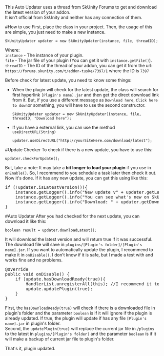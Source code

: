This Auto Updater uses a thread from SkUnity Forums to get and download the latest version of your addon.<br>
It isn't official from SkUnity and neither has any connection of them.

#How to use
First, place the class in your project.
Then, the usage of this are simple, you just need to make a new instance.
<p>
	<code>SkUnityUpdater updater = new SkUnityUpdater(instance, file, threadID);</code>
</p>
Where:<br>
<code>instance</code> - The instance of your plugin.<br>
<code>file</code> - The jar file of your plugin (You can get it with <code>instance.getFile()</code>). <br>
<code>threadID</code> - The ID of the thread of your addon, you can get it from the url:<br>
<code>https://forums.skunity.com/t/addon-tuske/7397/1</code> where the ID is <code>7397</code>
<p>Before check for latest update, you need to know some things:
	<ul>
		<li> When the plugin will check for the latest update, the class will search for first hyperlink <code>[Plugin's name].jar</code> and then
get the direct download link from it. But, if you use a different message as <code>Download here</code>, <code>Click here to down</code>or something, you will have to use the second constructor.<p>
<code>SkUnityUpdater updater = new SkUnityUpdater(instance, file, threadID, "Download here");</code></p>
</li>
<li>If you have a external link, you can use the method <code>useDirectURL(String)</code>
<p><code>updater.useDirectURL("http://yourSiteHere.com/download/latest");</code></p>
</li>
</ul>
#Update Checker
To check if there is a new update, you have to use this:
<p><code>updater.checkForUpdate();</code></p>
But, take a note: It may take a <b>bit longer to load your plugin</b> if you use in <code>onEnable()</code>. So, I recommend to you schedule a task later then check it out.<br>
Now it's done. If it has any new update, you can get this using like this:
<p><pre>if (!updater.isLatestVersion()){
	instance.getLogger().info("New update v" + updater.getLatestVersion() + " is available!");
	instance.getLogger().info("You can see what's new on SkUnity: " + updater.getThreadURL());
	instance.getLogger().info("Download: " + updater.getDownloadURL());
}
</pre></p>
#Auto Updater
After you had checked for the next update, you can download it like this:
<p><code>boolean result = updater.downloadLatest();</code></p>
It will download the latest version and will return true if it was successful. The download file will save in <code>plugins/[Plugin's folder]/[Plugin's name].jar</code>. If you want to automatically update the plugin, I recommend to make it in <code>onDisable()</code>. I don't know if it is safe, but I made a test with and works fine and no problems.
<pre>
@Override
public void onDisable() {
	if (update.hasDownloadReady(true)){
		HandlerList.unregisterAll(this); //I recommend it to prevent some problems.
		update.updatePlugin(true);
	}
}
</pre>
First, the <code>hasDownloadReady(true)</code> will check if there is a downloaded file in plugin's folder and the parameter <code>boolean</code> is if it will ignore if the plugin is already updated. If true, the plugin will update if has any file <code>[Plugin's name].jar</code> in plugin's folder.<br>
Second, the <code>updatePlugin(true)</code> will replace the current jar file in <code>/plugins</code> to the latest in <code>plugins/[Plugin's folder]</code> and the parameter <code>boolean</code> is if it will make a backup of current jar file to plugin's folder.
<p> That's it, plugin updated.



